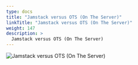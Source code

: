 ```yaml
---
type: docs
title: "Jamstack versus OTS (On The Server)"
linkTitle: "Jamstack versus OTS (On The Server)"
weight: 147
description: >
  Jamstack versus OTS (On The Server)
---
```


![Jamstack versus OTS (On The Server)](/images/bootcamp-slides/microservices-bootcamp/Slide147.PNG)
